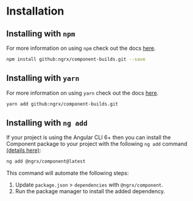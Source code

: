 # Installation

## Installing with `npm`

For more information on using `npm` check out the docs <a href="https://docs.npmjs.com/cli/install" target="_blank">here</a>.

```sh
npm install github:ngrx/component-builds.git --save
```

## Installing with `yarn`

For more information on using `yarn` check out the docs <a href="https://yarnpkg.com/getting-started/usage#installing-all-the-dependencies" target="_blank">here</a>.

```sh
yarn add github:ngrx/component-builds.git
```

## Installing with `ng add`

If your project is using the Angular CLI 6+ then you can install the Component package to your project with the following `ng add` command <a href="https://angular.io/cli/add" target="_blank">(details here)</a>:

```sh
ng add @ngrx/component@latest
```

This command will automate the following steps:

1. Update `package.json` > `dependencies` with `@ngrx/component`.
2. Run the package manager to install the added dependency. 
